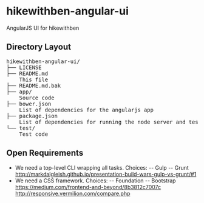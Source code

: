 hikewithben-angular-ui
======================

AngularJS UI for hikewithben

## Directory Layout

<pre>
hikewithben-angular-ui/
├── LICENSE
├── README.md
    This file
├── README.md.bak
├── app/
    Source code
├── bower.json
    List of dependencies for the angularjs app
├── package.json
    List of dependencies for running the node server and testing
└── test/
    Test code
</pre>

## Open Requirements
- We need a top-level CLI wrapping all tasks.  Choices:
-- Gulp
-- Grunt
http://markdalgleish.github.io/presentation-build-wars-gulp-vs-grunt/#1
- We need a CSS framework.  Choices:
-- Foundation
-- Bootstrap
https://medium.com/frontend-and-beyond/8b3812c7007c
http://responsive.vermilion.com/compare.php
